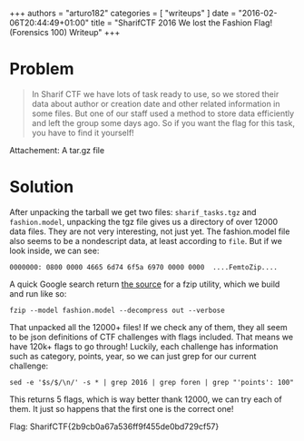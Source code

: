 +++
authors = "arturo182"
categories = [ "writeups" ]
date = "2016-02-06T20:44:49+01:00"
title = "SharifCTF 2016 We lost the Fashion Flag! (Forensics 100) Writeup"
+++

# Problem

> In Sharif CTF we have lots of task ready to use, so we stored their data about author or creation date and other related information in some files. But one of our staff used a method to store data efficiently and left the group some days ago. So if you want the flag for this task, you have to find it yourself!

Attachement: A tar.gz file

# Solution

After unpacking the tarball we get two files: `sharif_tasks.tgz` and `fashion.model`, unpacking the tgz file gives us a directory of over 12000 data files. They are not very interesting, not just yet. The fashion.model file also seems to be a nondescript data, at least according to `file`. But if we look inside, we can see:

~~~none
0000000: 0800 0000 4665 6d74 6f5a 6970 0000 0000  ....FemtoZip....
~~~

A quick Google search return [the source](https://github.com/gtoubassi/femtozip) for a fzip utility, which we build and run like so:

~~~none
fzip --model fashion.model --decompress out --verbose
~~~

That unpacked all the 12000+ files! If we check any of them, they all seem to be json definitions of CTF challenges with flags included. That means we have 120k+ flags to go through! Luckily, each challenge has information such as category, points, year, so we can just grep for our current challenge:

~~~none
sed -e '$s/$/\n/' -s * | grep 2016 | grep foren | grep "'points': 100"
~~~

This returns 5 flags, which is way better thank 12000, we can try each of them. It just so happens that the first one is the correct one!

Flag: SharifCTF{2b9cb0a67a536ff9f455de0bd729cf57}